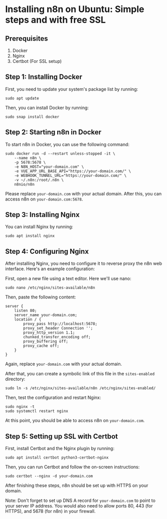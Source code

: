 # Installing n8n on Ubuntu: Simple steps and with free SSL

## Prerequisites

1. Docker
2. Nginx
3. Certbot (For SSL setup)

## Step 1: Installing Docker

First, you need to update your system's package list by running:

```shell
sudo apt update
```

Then, you can install Docker by running:

```shell
sudo snap install docker
```

## Step 2: Starting n8n in Docker

To start n8n in Docker, you can use the following command:

```shell
sudo docker run -d --restart unless-stopped -it \
    --name n8n \
    -p 5678:5678 \
    -e N8N_HOST="your-domain.com" \
    -e VUE_APP_URL_BASE_API="https://your-domain.com/" \
    -e WEBHOOK_TUNNEL_URL="https://your-domain.com/" \
    -v ~/.n8n:/root/.n8n \
    n8nio/n8n
```

Please replace `your-domain.com` with your actual domain. After this, you can access n8n on `your-domain.com:5678`. 

## Step 3: Installing Nginx

You can install Nginx by running:

```shell
sudo apt install nginx
```

## Step 4: Configuring Nginx

After installing Nginx, you need to configure it to reverse proxy the n8n web interface. Here's an example configuration:

First, open a new file using a text editor. Here we'll use nano:

```shell
sudo nano /etc/nginx/sites-available/n8n
```

Then, paste the following content:

```nginx
server {
    listen 80;
    server_name your-domain.com;
    location / {
        proxy_pass http://localhost:5678;
        proxy_set_header Connection '';
        proxy_http_version 1.1;
        chunked_transfer_encoding off;
        proxy_buffering off;
        proxy_cache off;
    }
}
```

Again, replace `your-domain.com` with your actual domain.

After that, you can create a symbolic link of this file in the `sites-enabled` directory:

```shell
sudo ln -s /etc/nginx/sites-available/n8n /etc/nginx/sites-enabled/
```

Then, test the configuration and restart Nginx:

```shell
sudo nginx -t
sudo systemctl restart nginx
```

At this point, you should be able to access n8n on `your-domain.com`.

## Step 5: Setting up SSL with Certbot

First, install Certbot and the Nginx plugin by running:

```shell
sudo apt install certbot python3-certbot-nginx
```

Then, you can run Certbot and follow the on-screen instructions:

```shell
sudo certbot --nginx -d your-domain.com
```

After finishing these steps, n8n should be set up with HTTPS on your domain.

Note: Don't forget to set up DNS A record for `your-domain.com` to point to your server IP address. You would also need to allow ports 80, 443 (for HTTPS), and 5678 (for n8n) in your firewall.
